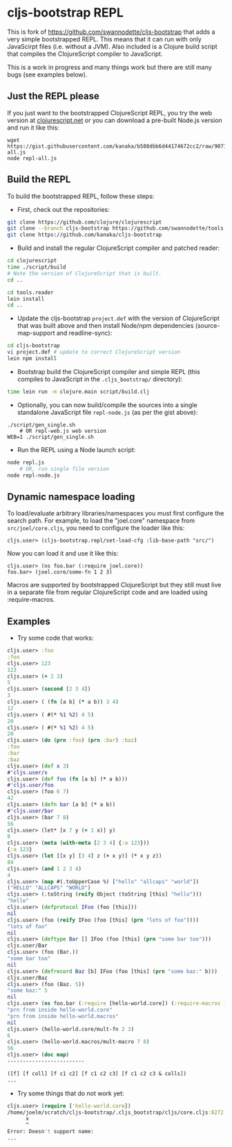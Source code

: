 # cljs-bootstrap REPL

This is fork of https://github.com/swannodette/cljs-bootstrap that
adds a very simple bootstrapped REPL. This means that it can run with
only JavaScirpt files (i.e. without a JVM). Also included is a Clojure
build script that compiles the ClojureScript compiler to JavaScript.

This is a work in progress and many things work but there are still
many bugs (see examples below).

## Just the REPL please ##

If you just want to the bootstrapped ClojureScript REPL, you try the
web version at [clojurescript.net](http://clojurescript.net) or you
can download a pre-built Node.js version and run it like this:

```
wget https://gist.githubusercontent.com/kanaka/b588dbb6d44174672cc2/raw/90718328795e21b18b6828f91fd69b7a3da9f05b/repl-all.js
node repl-all.js
```

## Build the REPL ##

To build the bootstrapped REPL, follow these steps:

* First, check out the repositories:

```bash
git clone https://github.com/clojure/clojurescript
git clone --branch cljs-bootstrap https://github.com/swannodette/tools.reader
git clone https://github.com/kanaka/cljs-bootstrap
```

* Build and install the regular ClojureScript compiler and patched
  reader:

```bash
cd clojurescript
time ./script/build
# Note the version of ClojureScript that is built.
cd ..

cd tools.reader
lein install
cd ..
```

* Update the cljs-bootstrap `project.def` with the version of
  ClojureScript that was built above and then install Node/npm
  dependencies (source-map-support and readline-sync):

```bash
cd cljs-bootstrap
vi project.def # update to correct ClojureScript version
lein npm install
```

* Bootstrap build the ClojureScript compiler and simple REPL (this
  compiles to JavaScript in the `.cljs_bootstrap/` directory):

```bash
time lein run -m clojure.main script/build.clj
```

* Optionally, you can now build/compile the sources into a single
  standalone JavaScript file `repl-node.js` (as per the gist above):

```
./script/gen_single.sh
    # OR repl-web.js web version
WEB=1 ./script/gen_single.sh
```

* Run the REPL using a Node launch script:

```bash
node repl.js
    # OR, run single file version
node repl-node.js
```

## Dynamic namespace loading ##

To load/evaluate arbitrary libraries/namespaces you must first configure the
search path. For example, to load the "joel.core" namespace from
`src/joel/core.cljs`, you need to configure the loader like this:

```
cljs.user> (cljs-bootstrap.repl/set-load-cfg :lib-base-path "src/")
```

Now you can load it and use it like this:

```
cljs.user> (ns foo.bar (:require joel.core))
foo.bar> (joel.core/some-fn 1 2 3)
```

Macros are supported by bootstrapped ClojureScript but they still must live in
a separate file from regular ClojureScript code and are loaded using
:require-macros.



## Examples ##


* Try some code that works:

```clojure
cljs.user> :foo
:foo
cljs.user> 123
123
cljs.user> (+ 2 3)
5
cljs.user> (second [2 3 4])
3
cljs.user> ( (fn [a b] (* a b)) 3 4)
12
cljs.user> ( #(* %1 %2) 4 5)
20
cljs.user> ( #(* %1 %2) 4 5)
20
cljs.user> (do (prn :foo) (prn :bar) :baz)
:foo
:bar
:baz
cljs.user> (def x 3)
#'cljs.user/x
cljs.user> (def foo (fn [a b] (* a b)))
#'cljs.user/foo
cljs.user> (foo 6 7)
42
cljs.user> (defn bar [a b] (* a b))
#'cljs.user/bar
cljs.user> (bar 7 8)
56
cljs.user> (let* [x 7 y (+ 1 x)] y)
8
cljs.user> (meta (with-meta [2 3 4] {:a 123}))
{:a 123}
cljs.user> (let [[x y] [3 4] z (+ x y)] (* x y z))
84
cljs.user> (and 1 2 3 4)
4
cljs.user> (map #(.toUpperCase %) ["hello" "allcaps" "world"])
("HELLO" "ALLCAPS" "WORLD")
cljs.user> (.toString (reify Object (toString [this] "hello")))
"hello"
cljs.user> (defprotocol IFoo (foo [this]))
nil
cljs.user> (foo (reify IFoo (foo [this] (prn "lots of foo"))))
"lots of foo"
nil
cljs.user> (deftype Bar [] IFoo (foo [this] (prn "some bar too")))
cljs.user/Bar
cljs.user> (foo (Bar.))
"some bar too"
nil
cljs.user> (defrecord Baz [b] IFoo (foo [this] (prn "some baz:" b)))
cljs.user/Baz
cljs.user> (foo (Baz. 5))
"some baz:" 5
nil
cljs.user> (ns foo.bar (:require [hello-world.core]) (:require-macros [hello-world.macros]))
"prn from inside hello-world.core"
"prn from inside hello-world.macros"
nil
cljs.user> (hello-world.core/mult-fn 2 3)
6
cljs.user> (hello-world.macros/mult-macro 7 8)
56
cljs.user> (doc map)
-------------------------

([f] [f coll] [f c1 c2] [f c1 c2 c3] [f c1 c2 c3 & colls])
...

```

* Try some things that do not work yet:

```clojure
cljs.user> (require ['hello-world.core])
/home/joelm/scratch/cljs-bootstrap/.cljs_bootstrap/cljs/core.cljs:8272
      x
      ^
Error: Doesn't support name: 
...

```
